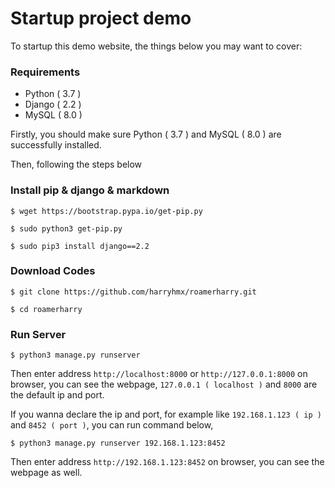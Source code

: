 # Startup project demo

To startup this demo website, the things below you may want to cover:

### Requirements

* Python ( 3.7 )
* Django ( 2.2 )
* MySQL ( 8.0 )

Firstly, you should make sure Python ( 3.7 ) and MySQL ( 8.0 ) are successfully installed.

Then, following the steps below

### Install pip & django & markdown

  `$ wget https://bootstrap.pypa.io/get-pip.py`

  `$ sudo python3 get-pip.py`

  `$ sudo pip3 install django==2.2`

### Download Codes

  `$ git clone https://github.com/harryhmx/roamerharry.git`

  `$ cd roamerharry`

### Run Server

  `$ python3 manage.py runserver`

  Then enter address `http://localhost:8000` or `http://127.0.0.1:8000` on browser,
  you can see the webpage, `127.0.0.1 ( localhost )` and `8000` are the default ip and port.

  If you wanna declare the ip and port, for example like `192.168.1.123 ( ip )` and `8452 ( port )`,
  you can run command below,

  `$ python3 manage.py runserver 192.168.1.123:8452`

  Then enter address `http://192.168.1.123:8452` on browser, you can see the webpage as well.
